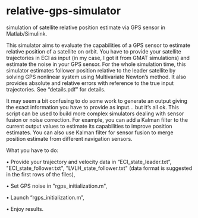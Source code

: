 # relative-gps-simulator
simulation of satellite relative position estimate via GPS sensor in Matlab/Simulink.

This simulator aims to evaluate the capabilities of a GPS sensor to estimate relative position of a satellite on orbit. You have to provide your satellite trajectories in ECI as input (in my case, I got it from GMAT simulations) and estimate the noise in your GPS sensor. For the whole simulation time, this simulator estimates follower position relative to the leader satellite by solving GPS nonlinear system using Multivariate Newton’s method. It also provides absolute and relative errors with reference to the true input trajectories. See “details.pdf” for details.

It may seem a bit confusing to do some work to generate an output giving the exact information you have to provide as input… but it’s all ok. This script can be used to build more complex simulators dealing with sensor fusion or noise correction. For example, you can add a Kalman filter to the current output values to estimate its capabilities to improve position estimates. You can also use Kalman filter for sensor fusion to merge position estimate from different navigation sensors.

What you have to do:

• Provide your trajectory and velocity data in “ECI_state_leader.txt”, "ECI_state_follower.txt", "LVLH_state_follower.txt" (data format is suggested in the first rows of the files),

• Set GPS noise in "rgps_initialization.m",

• Launch “rgps_initialization.m”,

• Enjoy results.
